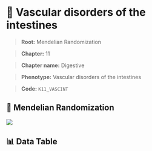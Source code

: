 # 🧪 Vascular disorders of the intestines

> **Root:** Mendelian Randomization

> **Chapter:** 11  

> **Chapter name:** Digestive

> **Phenotype:** Vascular disorders of the intestines  

> **Code:** `K11_VASCINT`

## 🧬 Mendelian Randomization  

<img src="/MR/Figures/Forward/K11_VASCINT.png"/>

## 📊 Data Table

<CsvTableMRF src="/public/MR/Data/Forward/K11_VASCINT.csv"/>

